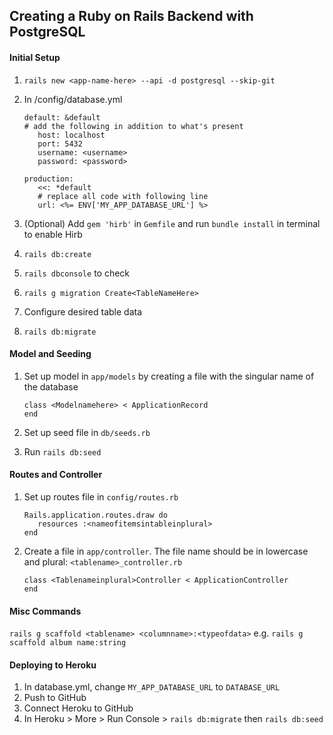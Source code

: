 ## Creating a Ruby on Rails Backend with PostgreSQL

#### Initial Setup

1. `rails new <app-name-here> --api -d postgresql --skip-git`
1. In /config/database.yml

   ```
   default: &default
   # add the following in addition to what's present
      host: localhost
      port: 5432
      username: <username>
      password: <password>

   production:
      <<: *default
      # replace all code with following line
      url: <%= ENV['MY_APP_DATABASE_URL'] %>
   ```

1. (Optional) Add `gem 'hirb'` in `Gemfile` and run `bundle install` in terminal to enable Hirb
1. `rails db:create`
1. `rails dbconsole` to check
1. `rails g migration Create<TableNameHere>`
1. Configure desired table data
1. `rails db:migrate`

#### Model and Seeding

1. Set up model in `app/models` by creating a file with the singular name of the database

   ```
   class <Modelnamehere> < ApplicationRecord
   end
   ```

1. Set up seed file in `db/seeds.rb`
1. Run `rails db:seed`

#### Routes and Controller

1. Set up routes file in `config/routes.rb`

   ```
   Rails.application.routes.draw do
      resources :<nameofitemsintableinplural>
   end
   ```

1. Create a file in `app/controller`. The file name should be in lowercase and plural: `<tablename>_controller.rb`

   ```
   class <Tablenameinplural>Controller < ApplicationController
   end
   ```

#### Misc Commands

`rails g scaffold <tablename> <columnname>:<typeofdata>` e.g. `rails g scaffold album name:string`

#### Deploying to Heroku

1. In database.yml, change `MY_APP_DATABASE_URL` to `DATABASE_URL`
2. Push to GitHub
3. Connect Heroku to GitHub
4. In Heroku > More > Run Console > `rails db:migrate` then `rails db:seed`
